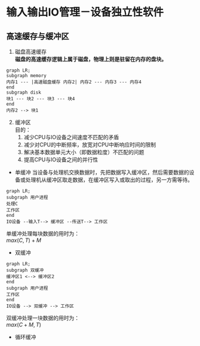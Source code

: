 # 输入输出IO管理－设备独立性软件
## 高速缓存与缓冲区
1. 磁盘高速缓存  
**磁盘的高速缓存逻辑上属于磁盘，物理上则是驻留在内存的盘块。**
```mermaid
graph LR;
subgraph memory
内存1 --- |高速磁盘缓存 内存2| 内存2 --- 内存3 --- 内存4
end
subgraph disk
块1 --- 块2 --- 块3 --- 块4
end
内存2 --> 块1
```
2. 缓冲区  
目的：
    1. 减少CPU与IO设备之间速度不匹配的矛盾
    2. 减少对CPU的中断频率，放宽对CPU中断响应时间的限制
    3. 解决基本数据单元大小（即数据粒度）不匹配的问题
    4. 提高CPU与IO设备之间的并行性
+ 单缓冲
当设备与处理机交换数据时，先把数据写入缓冲区，然后需要数据的设备或处理机从缓冲区取走数据，在缓冲区写入或取出的过程，另一方需等待。  
```mermaid
graph LR;
subgraph 用户进程
处理C
工作区
end
IO设备 --输入T--> 缓冲区 --传送T--> 工作区
```
单缓冲处理每块数据的用时为：   
$max(C,T)+M$
+ 双缓冲
```mermaid
graph LR;
subgraph 双缓冲
缓冲区1 <--> 缓冲区2
end
subgraph 用户进程
工作区
end
IO设备 --> 双缓冲 --> 工作区
```
双缓冲处理一块数据的用时为：  
$max(C+M,T)$
+ 循环缓冲
